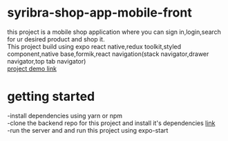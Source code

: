 # syribra-shop-app-mobile-front
this project is a mobile shop application where you can sign in,login,search for ur desired product and shop it.<br />
This project build using expo react native,redux toolkit,styled component,native base,formik,react navigation(stack navigator,drawer navigator,top tab navigator)<br />
[project demo link](https://www.youtube.com/watch?v=wFp2ca0-4i0)
# getting started
  -install dependencies using yarn or npm <br/>
  -clone the backend repo for this project and install it's dependencies [link](https://github.com/xerexodia/Syribra-shop-app-back)<br/>
  -run the server and and run this project using expo-start
